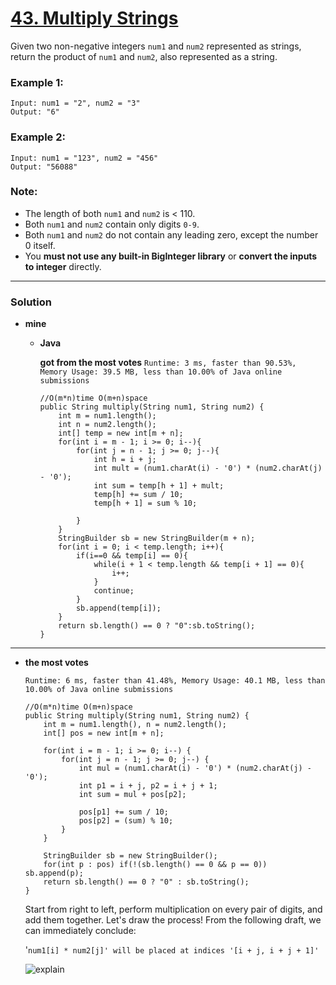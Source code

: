 # [43. Multiply Strings](https://leetcode.com/problems/multiply-strings/)

Given two non-negative integers `num1` and `num2` represented as strings, return the product of `num1` and `num2`, also represented as a string.

### Example 1:
```
Input: num1 = "2", num2 = "3"
Output: "6"
```

### Example 2:
```
Input: num1 = "123", num2 = "456"
Output: "56088"
```

### Note:
* The length of both `num1` and `num2` is < 110.
* Both `num1` and `num2` contain only digits `0-9`.
* Both `num1` and `num2` do not contain any leading zero, except the number 0 itself.
* You **must not use any built-in BigInteger library** or **convert the inputs to integer** directly.

---


### Solution
* **mine**
  * **Java**
  
    **got from the most votes** `Runtime: 3 ms, faster than 90.53%, Memory Usage: 39.5 MB, less than 10.00% of Java online submissions`
    ```
    //O(m*n)time O(m+n)space
    public String multiply(String num1, String num2) {
        int m = num1.length();
        int n = num2.length();
        int[] temp = new int[m + n];
        for(int i = m - 1; i >= 0; i--){
            for(int j = n - 1; j >= 0; j--){
                int h = i + j;
                int mult = (num1.charAt(i) - '0') * (num2.charAt(j) - '0');       
                int sum = temp[h + 1] + mult;
                temp[h] += sum / 10;
                temp[h + 1] = sum % 10;
                
            }
        }
        StringBuilder sb = new StringBuilder(m + n);
        for(int i = 0; i < temp.length; i++){
            if(i==0 && temp[i] == 0){
                while(i + 1 < temp.length && temp[i + 1] == 0){
                    i++;
                }
                continue;
            }
            sb.append(temp[i]);
        }
        return sb.length() == 0 ? "0":sb.toString();
    }
    ```

---

* **the most votes**
  
  `Runtime: 6 ms, faster than 41.48%, Memory Usage: 40.1 MB, less than 10.00% of Java online submissions`
  ```
  //O(m*n)time O(m+n)space
  public String multiply(String num1, String num2) {
      int m = num1.length(), n = num2.length();
      int[] pos = new int[m + n];

      for(int i = m - 1; i >= 0; i--) {
          for(int j = n - 1; j >= 0; j--) {
              int mul = (num1.charAt(i) - '0') * (num2.charAt(j) - '0'); 
              int p1 = i + j, p2 = i + j + 1;
              int sum = mul + pos[p2];

              pos[p1] += sum / 10;
              pos[p2] = (sum) % 10;
          }
      }  

      StringBuilder sb = new StringBuilder();
      for(int p : pos) if(!(sb.length() == 0 && p == 0)) sb.append(p);
      return sb.length() == 0 ? "0" : sb.toString();
  }
  ```
  
  Start from right to left, perform multiplication on every pair of digits, and add them together. Let's draw the process! From the following draft, we can immediately conclude:

  '`num1[i] * num2[j]' will be placed at indices '[i + j, i + j + 1]'`
  
  ![explain](https://drscdn.500px.org/photo/130178585/m%3D2048/300d71f784f679d5e70fadda8ad7d68f)
  
  
